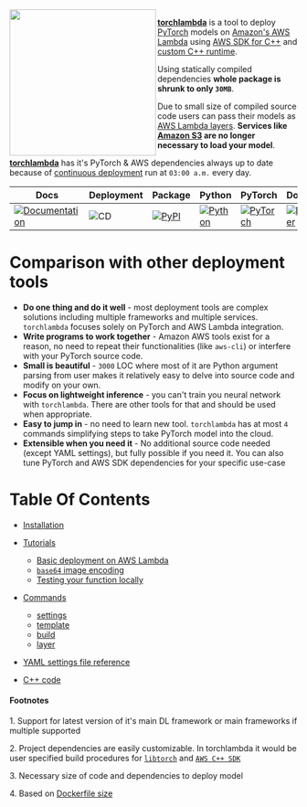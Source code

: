 <img align="left" width="256" height="256" src="https://github.com/szymonmaszke/torchlambda/blob/master/assets/banner.png">

[__torchlambda__](https://szymonmaszke.github.io/torchlambda/) is a tool to deploy [PyTorch](https://pytorch.org/) models
on [Amazon's AWS Lambda](https://aws.amazon.com/lambda/) using [AWS SDK for C++](https://aws.amazon.com/sdk-for-cpp/)
and [custom C++ runtime](https://github.com/awslabs/aws-lambda-cpp).

Using statically compiled dependencies __whole package is shrunk to only `30MB`__.

Due to small size of compiled source code users can pass their models as [AWS Lambda layers](https://docs.aws.amazon.com/lambda/latest/dg/configuration-layers.html).
__Services like [Amazon S3](https://aws.amazon.com/s3/) are no longer necessary to load your model__.

[__torchlambda__](https://szymonmaszke.github.io/torchlambda/) has it's PyTorch & AWS dependencies always up to date because of [continuous deployment](https://en.wikipedia.org/wiki/Continuous_deployment) run at `03:00 a.m.`
every day.


| Docs | Deployment | Package | Python | PyTorch | Docker | CodeBeat | Images |
|------|------------|---------|--------|---------|--------|----------|--------|
|[![Documentation](https://img.shields.io/static/v1?label=&message=Wiki&color=EE4C2C&style=for-the-badge)](https://github.com/szymonmaszke/torchlambda/wiki) | ![CD](https://img.shields.io/github/workflow/status/szymonmaszke/torchlambda/update?label=%20&style=for-the-badge) | [![PyPI](https://img.shields.io/static/v1?label=&message=PyPI&color=377EF0&style=for-the-badge)](https://pypi.org/project/torchlambda/) | [![Python](https://img.shields.io/static/v1?label=&message=3.6&color=377EF0&style=for-the-badge&logo=python&logoColor=F8C63D)](https://www.python.org/) | [![PyTorch](https://img.shields.io/static/v1?label=&message=1.4.0&color=EE4C2C&style=for-the-badge)](https://pytorch.org/) | [![Docker](https://img.shields.io/static/v1?label=&message=17.05&color=309cef&style=for-the-badge)](https://cloud.docker.com/u/szymonmaszke/repository/docker/szymonmaszke/torchlambda) | [![codebeat badge](https://codebeat.co/badges/ca6f19c8-29ad-4ddb-beb3-4d4e2fb3aba2)](https://codebeat.co/projects/github-com-szymonmaszke-torchlambda-master) | [![Images](https://img.shields.io/static/v1?label=&message=Tags&color=309cef&style=for-the-badge)](https://hub.docker.com/r/szymonmaszke/torchlambda/tags)|


# Comparison with other deployment tools

- __Do one thing and do it well__ - most deployment tools are complex solutions
including multiple frameworks and multiple services. `torchlambda` focuses
solely on PyTorch and AWS Lambda integration.
- __Write programs to work together__ - Amazon AWS tools exist for a reason,
no need to repeat their functionalities (like `aws-cli`) or interfere with
your PyTorch source code.
- __Small is beautiful__ - `3000` LOC where most of it are Python argument parsing
from user makes it relatively easy to delve into source code and modify on your own.
- __Focus on lightweight inference__ - you can't train you neural network with
`torchlambda`. There are other tools for that and should be used when appropriate.
- __Easy to jump in__ - no need to learn new tool. `torchlambda` has at most
`4` commands simplifying steps to take PyTorch model into the cloud.
- __Extensible when you need it__ - No additional source code needed (except YAML settings),
but fully possible if you need it. You can also tune PyTorch and AWS SDK dependencies
for your specific use-case

# Table Of Contents

- [Installation](https://github.com/szymonmaszke/torchlambda/wiki/Installation)
- [Tutorials](https://github.com/szymonmaszke/torchlambda/wiki/Tutorials)
	- [Basic deployment on AWS Lambda]()
	- [`base64` image encoding]()
	- [Testing your function locally]()
- [Commands](https://github.com/szymonmaszke/torchlambda/wiki/Commands)
	- [settings](https://github.com/szymonmaszke/torchlambda/wiki/Commands#torchlambda-settings)
	- [template](https://github.com/szymonmaszke/torchlambda/wiki/Commands#torchlambda-template)
	- [build](https://github.com/szymonmaszke/torchlambda/wiki/Commands#torchlambda-build)
	- [layer](https://github.com/szymonmaszke/torchlambda/wiki/Commands#torchlambda-layer)

- [YAML settings file reference](https://github.com/szymonmaszke/torchlambda/wiki/YAML-settings-file-reference)
- [C++ code](https://github.com/szymonmaszke/torchlambda/wiki/CPP---code)

#### Footnotes

<a name="footnote1">1</a>. Support for latest version of it's main DL framework or main frameworks if multiple
supported

<a name="footnote2">2</a>. Project dependencies are easily customizable. In torchlambda it would be user
specified build procedures for [`libtorch`](https://pytorch.org/cppdocs/) and [`AWS C++ SDK`](https://aws.amazon.com/sdk-for-cpp/)

<a name="footnote2">3</a>. Necessary size of code and dependencies to deploy model

<a name="footnote2">4</a>. Based on [Dockerfile size](https://hub.docker.com/r/tensorflow/serving)
